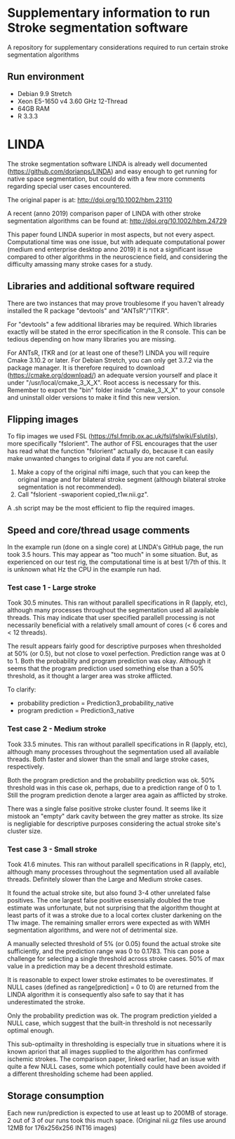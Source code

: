 # Supplementary information to run Stroke segmentation software
A repository for supplementary considerations required to run certain stroke segmentation algorithms

## Run environment
- Debian 9.9 Stretch
- Xeon E5-1650 v4 3.60 GHz 12-Thread
- 64GB RAM
- R 3.3.3

# LINDA
The stroke segmentation software LINDA is already well documented (https://github.com/dorianps/LINDA) and easy enough to get running for native space segmentation, but could do with a few more comments regarding special user cases encountered.

The original paper is at: http://doi.org/10.1002/hbm.23110

A recent (anno 2019) comparison paper of LINDA with other stroke segmentation algorithms can be found at: http://doi.org/10.1002/hbm.24729

This paper found LINDA superior in most aspects, but not every aspect. Computational time was one issue, but with adequate computational power (medium end enterprise desktop anno 2019) it is not a significant issue compared to other algorithms in the neuroscience field, and considering the difficulty amassing many stroke cases for a study.

## Libraries and additional software required 
There are two instances that may prove troublesome if you haven't already installed the R package "devtools" and "ANTsR"/"ITKR".

For "devtools" a few additional libraries may be required. Which libraries exactly will be stated in the error specification in the R console. This can be tedious depending on how many libraries you are missing.

For ANTsR, ITKR and (or at least one of these?) LINDA you will require Cmake 3.10.2 or later. For Debian Stretch, you can only get 3.7.2 via the package manager. It is therefore required to download (https://cmake.org/download/) an adequate version yourself and place it under "/usr/local/cmake_3_X_X". Root access is necessary for this. Remember to export the "bin" folder inside "cmake_3_X_X" to your console and uninstall older versions to make it find this new version.

## Flipping images
To flip images we used FSL (https://fsl.fmrib.ox.ac.uk/fsl/fslwiki/Fslutils), more specifically "fslorient". The author of FSL encourages that the user has read what the function "fslorient" actually do, because it can easily make unwanted changes to original data if you are not careful.

1. Make a copy of the original nifti image, such that you can keep the original image and for bilateral stroke segment (although bilateral stroke segmentation is not recommended).
2. Call "fslorient -swaporient copied_t1w.nii.gz".

A .sh script may be the most efficient to flip the required images.

## Speed and core/thread usage comments
In the example run (done on a single core) at LINDA's GitHub page, the run took 3.5 hours. This may appear as "too much" in some situation. But, as experienced on our test rig, the computational time is at best 1/7th of this. It is unknown what Hz the CPU in the example run had.

### Test case 1 - Large stroke
Took 30.5 minutes. This ran without parallell specifications in R (lapply, etc), although many processes throughout the segmentation used all available threads. This may indicate that user specified parallell processing is not necessarily beneficial with a relatively small amount of cores (< 6 cores and < 12 threads).

The result appears fairly good for descriptive purposes when thresholded at 50% (or 0.5), but not close to voxel perfection. Prediction range was at 0 to 1.
Both the probability and program prediction was okay. Although it seems that the program prediction used something else than a 50% threshold, as it thought a larger area was stroke afflicted.

To clarify:
- probability prediction = Prediction3_probability_native
- program prediction = Prediction3_native

### Test case 2 - Medium stroke
Took 33.5 minutes. This ran without parallell specifications in R (lapply, etc), although many processes throughout the segmentation used all available threads. Both faster and slower than the small and large stroke cases, respectively.

Both the program prediction and the probability prediction was ok. 50% threshold was in this case ok, perhaps, due to a prediction range of 0 to 1. Still the program prediction denote a larger area again as afflicted by stroke.

There was a single false positive stroke cluster found. It seems like it mistook an "empty" dark cavity between the grey matter as stroke. Its size is negligiable for descriptive purposes considering the actual stroke site's cluster size.

### Test case 3 - Small stroke
Took 41.6 minutes. This ran without parallell specifications in R (lapply, etc), although many processes throughout the segmentation used all available threads. Definitely slower than the Large and Medium stroke cases.

It found the actual stroke site, but also found 3-4 other unrelated false positives. The one largest false positive  essensially doubled the true estimate was unfortunate, but not surprising that the algorithm thought at least parts of it was a stroke due to a local cortex cluster darkening on the T1w image. The remaining smaller errors were expected as with WMH segmentation algorithms, and were not of detrimental size.

A manually selected threshold of 5% (or 0.05) found the actual stroke site sufficiently, and the prediction range was 0 to 0.1783. This can pose a challenge for selecting a single threshold across stroke cases. 50% of max value in a prediction may be a decent threshold estimate.

It is reasonable to expect lower stroke estimates to be overestimates. If NULL cases (defined as range[prediction] = 0 to 0) are returned from the LINDA algorithm it is consequently also safe to say that it has underestimated the stroke.

Only the probability prediction was ok. The program prediction yielded a NULL case, which suggest that the built-in threshold is not necessarily optimal enough. 

This sub-optimailty in thresholding is especially true in situations where it is known apriori that all images supplied to the algorithm has confirmed ischemic strokes. The comparison paper, linked earlier, had an issue with quite a few NULL cases, some which potentially could have been avoided if a different thresholding scheme had been applied.

## Storage consumption
Each new run/prediction is expected to use at least up to 200MB of storage. 2 out of 3 of our runs took this much space.
(Original nii.gz files use around 12MB for 176x256x256 INT16 images)
